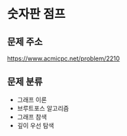 # 숫자판 점프
## 문제 주소
https://www.acmicpc.net/problem/2210

## 문제 분류
- 그래프 이론
- 브루트포스 알고리즘
- 그래프 참색
- 깊이 우선 탐색